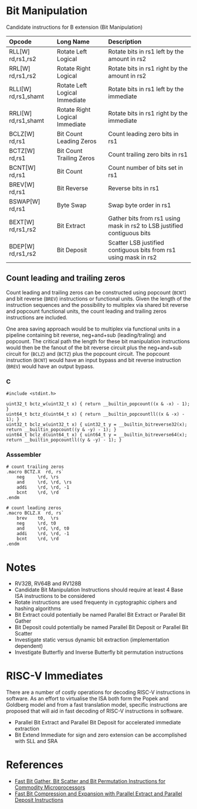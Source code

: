 Bit Manipulation
=====================

Candidate instructions for B extension (Bit Manipulation)

Opcode               | Long Name                      | Description
:----------          | :-------------                 | :---------------
RLL[W] rd,rs1,rs2    | Rotate Left Logical            | Rotate bits in rs1 left by the amount in rs2 
RRL[W] rd,rs1,rs2    | Rotate Right Logical           | Rotate bits in rs1 right by the amount in rs2
RLLI[W] rd,rs1,shamt | Rotate Left Logical Immediate  | Rotate bits in rs1 left by the immediate
RRLI[W] rd,rs1,shamt | Rotate Right Logical Immediate | Rotate bits in rs1 right by the immediate
BCLZ[W] rd,rs1       | Bit Count Leading Zeros        | Count leading zero bits in rs1
BCTZ[W] rd,rs1       | Bit Count Trailing Zeros       | Count trailing zero bits in rs1
BCNT[W] rd,rs1       | Bit Count                      | Count number of bits set in rs1
BREV[W] rd,rs1       | Bit Reverse                    | Reverse bits in rs1
BSWAP[W] rd,rs1      | Byte Swap                      | Swap byte order in rs1
BEXT[W] rd,rs1,rs2   | Bit Extract                    | Gather bits from rs1 using mask in rs2 to LSB justified contiguous bits
BDEP[W] rd,rs1,rs2   | Bit Deposit                    | Scatter LSB justified contiguous bits from rs1 using mask in rs2

## Count leading and trailing zeros

Count leading and trailing zeros can be constructed using popcount (`BCNT`)
and bit reverse (`BREV`) instructions or functional units. Given the length
of the instruction sequences and the possibility to multiplex via shared bit
reverse and popcount functional units, the count leading and trailing zeros
instructions are included.

One area saving approach would be to multiplex via functional units in a pipeline
containing bit reverse, neg+and+sub (leading/traling) and popcount. The critical
path the length for these bit manipulation instructions would then be the fanout
of the bit reverse circuit plus the neg+and+sub circuit for (`BCLZ`) and (`BCTZ`)
plus the popcount circuit. The popcount instruction (`BCNT`) would have an input
bypass and bit reverse instruction (`BREV`) would have an output bypass.

### C
```
#include <stdint.h>

uint32_t bctz_w(uint32_t x) { return __builtin_popcount((x & -x) - 1); }
uint64_t bctz_d(uint64_t x) { return __builtin_popcountll((x & -x) - 1); }
uint32_t bclz_w(uint32_t x) { uint32_t y = __builtin_bitreverse32(x); return __builtin_popcount((y & -y) - 1); }
uint64_t bclz_d(uint64_t x) { uint64_t y = __builtin_bitreverse64(x); return __builtin_popcountll((y & -y) - 1); }
```

### Asssembler
```
# count trailing zeros
.macro BCTZ.X  rd, rs`
	neg     \rd, \rs
	and     \rd, \rd, \rs
	addi    \rd, \rd, -1
	bcnt    \rd, \rd
.endm
```

```
# count leading zeros
.macro BCLZ.X  rd, rs`
	brev    t0,  \rs
	neg     \rd, t0
	and     \rd, \rd, t0
	addi    \rd, \rd, -1
	bcnt    \rd, \rd
.endm
```

Notes
==========
- RV32B, RV64B and RV128B
- Candidate Bit Manipulation Instructions should require at least 4 Base ISA instructions to be considered
- Rotate instructions are used frequenty in cyptographic ciphers and hashing algorithms
- Bit Extract could potentially be named Parallel Bit Extract or Parallel Bit Gather
- Bit Deposit could potentially be named Parallel Bit Deposit or Parallel Bit Scatter
- Investigate static versus dynamic bit extraction (implementation dependent)
- Investigate Butterfly and Inverse Butterfly bit permutation instructions

RISC-V Immediates
=======================

There are a number of costly operations for decoding RISC-V instructions in software.
As an effort to virtualise the ISA both form the Popek and Goldberg model and from
a fast translation model, specific instructions are proposed that will aid in fast
decoding of RISC-V instructions in software.

- Parallel Bit Extract and Parallel Bit Deposit for accelerated immediate extraction
- Bit Extend Immediate for sign and zero extension can be accomplished with SLL and SRA

References
================
- [Fast Bit Gather, Bit Scatter and Bit Permutation Instructions for Commodity Microprocessors](http://palms.princeton.edu/system/files/Hilewitz_JSPS_08.pdf)
- [Fast Bit Compression and Expansion with Parallel Extract and Parallel Deposit Instructions](http://palms.ee.princeton.edu/PALMSopen/hilewitz06FastBitCompression.pdf)
